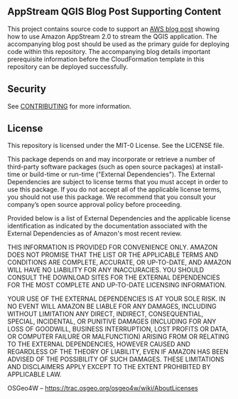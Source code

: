 ## AppStream QGIS Blog Post Supporting Content

This project contains source code to support an [AWS blog post](https://aws.amazon.com/blogs/publicsector/how-to-deliver-performant-gis-desktop-applications-amazon-appstream-2-0/) showing how to use Amazon AppStream 2.0 to stream the QGIS application.  The accompanying blog post should be used as the primary guide for deploying code within this repository.  The accompanying blog details important prerequisite information before the CloudFormation template in this repository can be deployed successfully.

## Security

See [CONTRIBUTING](CONTRIBUTING.md#security-issue-notifications) for more information.

## License

This repository is licensed under the MIT-0 License. See the LICENSE file.

This package depends on and may incorporate or retrieve a number of third-party
software packages (such as open source packages) at install-time or build-time
or run-time ("External Dependencies"). The External Dependencies are subject to
license terms that you must accept in order to use this package. If you do not
accept all of the applicable license terms, you should not use this package. We
recommend that you consult your company’s open source approval policy before
proceeding.

Provided below is a list of External Dependencies and the applicable license
identification as indicated by the documentation associated with the External
Dependencies as of Amazon's most recent review.

THIS INFORMATION IS PROVIDED FOR CONVENIENCE ONLY. AMAZON DOES NOT PROMISE THAT
THE LIST OR THE APPLICABLE TERMS AND CONDITIONS ARE COMPLETE, ACCURATE, OR
UP-TO-DATE, AND AMAZON WILL HAVE NO LIABILITY FOR ANY INACCURACIES. YOU SHOULD
CONSULT THE DOWNLOAD SITES FOR THE EXTERNAL DEPENDENCIES FOR THE MOST COMPLETE
AND UP-TO-DATE LICENSING INFORMATION.

YOUR USE OF THE EXTERNAL DEPENDENCIES IS AT YOUR SOLE RISK. IN NO EVENT WILL
AMAZON BE LIABLE FOR ANY DAMAGES, INCLUDING WITHOUT LIMITATION ANY DIRECT,
INDIRECT, CONSEQUENTIAL, SPECIAL, INCIDENTAL, OR PUNITIVE DAMAGES (INCLUDING
FOR ANY LOSS OF GOODWILL, BUSINESS INTERRUPTION, LOST PROFITS OR DATA, OR
COMPUTER FAILURE OR MALFUNCTION) ARISING FROM OR RELATING TO THE EXTERNAL
DEPENDENCIES, HOWEVER CAUSED AND REGARDLESS OF THE THEORY OF LIABILITY, EVEN
IF AMAZON HAS BEEN ADVISED OF THE POSSIBILITY OF SUCH DAMAGES. THESE LIMITATIONS
AND DISCLAIMERS APPLY EXCEPT TO THE EXTENT PROHIBITED BY APPLICABLE LAW.

OSGeo4W – https://trac.osgeo.org/osgeo4w/wiki/AboutLicenses
